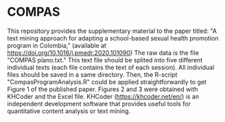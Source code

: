 # COMPAS
This repository provides the supplementary material to the paper titled: "A text mining approach for adapting a school-based sexual health promotion program in Colombia," (available at https://doi.org/10.1016/j.pmedr.2020.101090)
The raw data is the file "COMPAS plano.txt." This text file should be splited into five different individual texts (each file contains the text of each session). 
All individual files should be saved in a same directory. Then, the R-script "CompasProgramAnalysis.R" could be applied straightforwardly to get Figure 1 of the published paper. Figures 2 and 3 were obtained with KHCoder and the Excel file.
KHCoder (https://khcoder.net/en/) is an independent development software that provides useful tools for quantitative content analysis or text mining.

